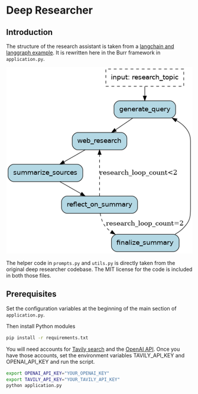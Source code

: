 # Deep Researcher

## Introduction

The structure of the research assistant is taken from a [langchain and langgraph example](https://github.com/langchain-ai/local-deep-researcher). It is rewritten here in the Burr framework in `application.py`.

![Deep Researcher](statemachine.png)

The helper code in `prompts.py` and `utils.py` is directly taken from the original deep researcher codebase. The MIT license for the code is included in both those files.

## Prerequisites

Set the configuration variables at the beginning of the main section of `application.py`.

Then install Python modules
```sh
pip install -r requirements.txt
```

You will need accounts for [Tavily search](https://tavily.com/) and the [OpenAI API](https://platform.openai.com/docs/overview). Once you have those accounts, set the environment variables TAVILY_API_KEY and OPENAI_API_KEY and run the script.

```sh
export OPENAI_API_KEY="YOUR_OPENAI_KEY"
export TAVILY_API_KEY="YOUR_TAVILY_API_KEY"
python application.py
```
